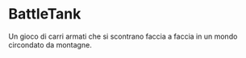 # BattleTank
Un gioco di carri armati che si scontrano faccia a faccia in un mondo circondato da montagne.
